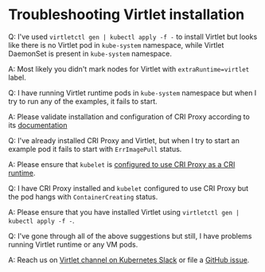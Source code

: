 # Troubleshooting Virtlet installation

Q: I've used `virtletctl gen | kubectl apply -f -` to install Virtlet but looks like there is no Virtlet pod in `kube-system` namespace, while Virtlet DaemonSet is present in `kube-system` namespace.

A: Most likely you didn't mark nodes for Virtlet with `extraRuntime=virtlet` label.

Q: I have running Virtlet runtime pods in `kube-system` namespace but when I try to run any of the examples, it fails to start.

A: Please validate installation and configuration of CRI Proxy according to its [documentation](https://github.com/Mirantis/criproxy#installation)

Q: I've already installed CRI Proxy and Virtlet, but when I try to start an example pod it fails to start with `ErrImagePull` status.

A: Please ensure that `kubelet` is [configured to use CRI Proxy as a CRI runtime](https://github.com/Mirantis/criproxy#reconfiguring-kubelet-to-use-cri-proxy).

Q: I have CRI Proxy installed and `kubelet` configured to use CRI Proxy but the pod hangs with `ContainerCreating` status.

A: Please ensure that you have installed Virtlet using `virtletctl gen | kubectl apply -f -`.

Q: I've gone through all of the above suggestions but still, I have problems running Virtlet runtime or any VM pods.

A: Reach us on [Virtlet channel on Kubernetes Slack](https://kubernetes.slack.com/messages/virtlet/) or file a [GitHub issue](https://github.com/Equinix/virtlet/issues).

